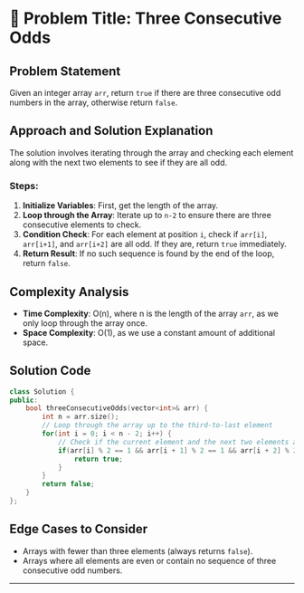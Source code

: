 # 🧠 Problem Title: Three Consecutive Odds

## Problem Statement
Given an integer array `arr`, return `true` if there are three consecutive odd numbers in the array, otherwise return `false`.

## Approach and Solution Explanation
The solution involves iterating through the array and checking each element along with the next two elements to see if they are all odd.

### Steps:
1. **Initialize Variables**: First, get the length of the array.
2. **Loop through the Array**: Iterate up to `n-2` to ensure there are three consecutive elements to check.
3. **Condition Check**: For each element at position `i`, check if `arr[i]`, `arr[i+1]`, and `arr[i+2]` are all odd. If they are, return `true` immediately.
4. **Return Result**: If no such sequence is found by the end of the loop, return `false`.

## Complexity Analysis
- **Time Complexity**: O(n), where n is the length of the array `arr`, as we only loop through the array once.
- **Space Complexity**: O(1), as we use a constant amount of additional space.

## Solution Code

```cpp
class Solution {
public:
    bool threeConsecutiveOdds(vector<int>& arr) {
        int n = arr.size();
        // Loop through the array up to the third-to-last element
        for(int i = 0; i < n - 2; i++) {
            // Check if the current element and the next two elements are all odd
            if(arr[i] % 2 == 1 && arr[i + 1] % 2 == 1 && arr[i + 2] % 2 == 1) {
                return true;
            }
        }
        return false;
    }
};
```

## Edge Cases to Consider
- Arrays with fewer than three elements (always returns `false`).
- Arrays where all elements are even or contain no sequence of three consecutive odd numbers.
---
